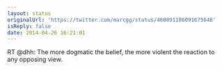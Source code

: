 ```yaml
---
layout: status
originalUrl: 'https://twitter.com/marcgg/status/460091186091675648'
isReply: false
date: 2014-04-26 16:21:01
---
```


RT @dhh: The more dogmatic the belief, the more violent the reaction to any opposing view.
